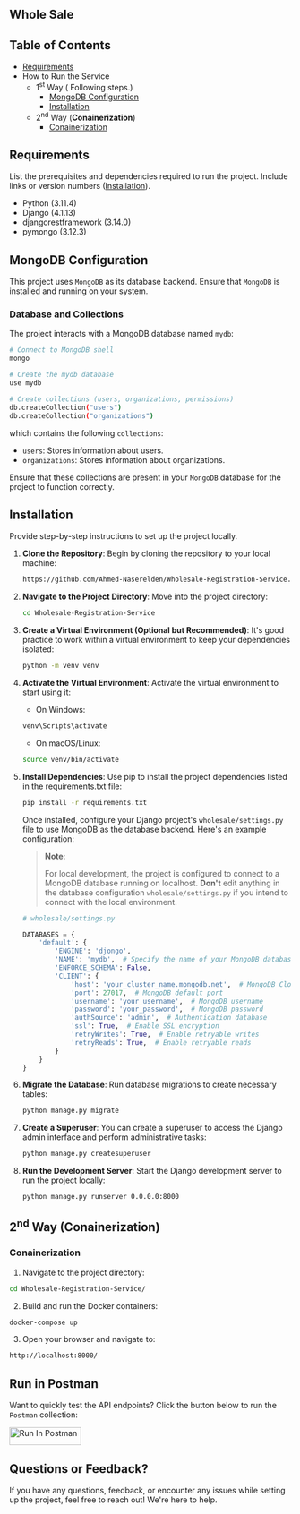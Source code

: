 ## Whole Sale 


## Table of Contents

- [Requirements](#requirements)
- How to Run the Service
    - 1<sup>st</sup> Way ( Following steps.)
        - [MongoDB Configuration](#mongodb-configuration)
        - [Installation](#installation)
    - 2<sup>nd</sup> Way (**Conainerization**)
        - [Conainerization](#conainerization)

## Requirements

List the prerequisites and dependencies required to run the project. Include links or version numbers ([Installation](#installation)).

- Python (3.11.4)
- Django (4.1.13)
- djangorestframework (3.14.0)
- pymongo (3.12.3)


## MongoDB Configuration
This project uses `MongoDB` as its database backend. Ensure that `MongoDB` is installed and running on your system.

### Database and Collections

The project interacts with a MongoDB database named `mydb`:

```bash
# Connect to MongoDB shell
mongo

# Create the mydb database
use mydb

# Create collections (users, organizations, permissions)
db.createCollection("users")
db.createCollection("organizations")
```

which contains the following `collections`:

- `users`: Stores information about users.
- `organizations`: Stores information about organizations. 

Ensure that these collections are present in your `MongoDB` database for the project to function correctly.

## Installation

Provide step-by-step instructions to set up the project locally.

1. **Clone the Repository**: Begin by cloning the repository to your local machine:
   ```bash
   https://github.com/Ahmed-Naserelden/Wholesale-Registration-Service.git
    ```

2. **Navigate to the Project Directory**: Move into the project directory:
    ```bash
    cd Wholesale-Registration-Service
    ```

3. **Create a Virtual Environment (Optional but Recommended)**: It's good practice to work within a virtual environment to keep your dependencies isolated:
    ```bash
    python -m venv venv
    ```

4. **Activate the Virtual Environment**: Activate the virtual environment to start using it:

    - On Windows:
    ```bash
    venv\Scripts\activate
    ```

    - On macOS/Linux:
    ```bash
    source venv/bin/activate
    ```

5. **Install Dependencies**: Use pip to install the project dependencies listed in the requirements.txt file:
    ```bash
    pip install -r requirements.txt
    ```

    Once installed, configure your Django project's `wholesale/settings.py` file to use MongoDB as the database backend. Here's an example configuration:

    > **Note**: 
    >
    > For local development, the project is configured to connect to a MongoDB database running on localhost. **Don't** edit anything in the database configuration `wholesale/settings.py` if you intend to connect with the local environment. 
    ```python
    # wholesale/settings.py
    
    DATABASES = {
        'default': {
            'ENGINE': 'djongo',
            'NAME': 'mydb',  # Specify the name of your MongoDB database
            'ENFORCE_SCHEMA': False,
            'CLIENT': {
                'host': 'your_cluster_name.mongodb.net',  # MongoDB Cloud host
                'port': 27017,  # MongoDB default port
                'username': 'your_username',  # MongoDB username
                'password': 'your_password',  # MongoDB password
                'authSource': 'admin',  # Authentication database
                'ssl': True,  # Enable SSL encryption
                'retryWrites': True,  # Enable retryable writes
                'retryReads': True,  # Enable retryable reads
            }
        }
    }

    ```

6. **Migrate the Database**: Run database migrations to create necessary tables:
    ```bash
    python manage.py migrate
    ```
7. **Create a Superuser**: You can create a superuser to access the Django admin interface and perform administrative tasks:
    ```bash
    python manage.py createsuperuser
    ```
8. **Run the Development Server**: Start the Django development server to run the project locally:
    ```bash
    python manage.py runserver 0.0.0.0:8000
    ```


## 2<sup>nd</sup> Way (**Conainerization**)
### Conainerization

1. Navigate to the project directory:
``` bash
cd Wholesale-Registration-Service/
```
2. Build and run the Docker containers:
``` bash
docker-compose up
```

3. Open your browser and navigate to:
``` bash
http://localhost:8000/
```

## Run in Postman
Want to quickly test the API endpoints? Click the button below to run the `Postman` collection:

[<img src="https://run.pstmn.io/button.svg" alt="Run In Postman" style="width: 128px; height: 32px;">](https://god.gw.postman.com/run-collection/28281018-23c37ca9-ae19-4816-a122-ac3e6598acdc?action=collection%2Ffork&source=rip_markdown&collection-url=entityId%3D28281018-23c37ca9-ae19-4816-a122-ac3e6598acdc%26entityType%3Dcollection%26workspaceId%3Daf9e4e52-2ba6-43d0-969c-d07e31f6d518)


## Questions or Feedback?

If you have any questions, feedback, or encounter any issues while setting up the project, feel free to reach out! We're here to help.